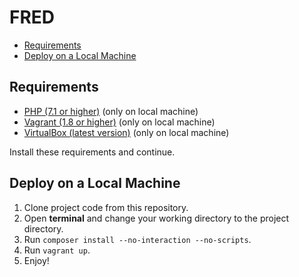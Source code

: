 FRED
===========

* [Requirements](#requirements)
* [Deploy on a Local Machine](#deploy-on-a-local-machine)

## Requirements

* <a href="http://php.net/" target="_blank">PHP (7.1 or higher)</a> (only on local machine)
* <a href="https://www.vagrantup.com" target="_blank">Vagrant (1.8 or higher)</a> (only on local machine)
* <a href="https://www.virtualbox.org" target="_blank">VirtualBox (latest version)</a>  (only on local machine)

Install these requirements and continue.

## Deploy on a Local Machine

1. Clone project code from this repository.
2. Open **terminal** and change your working directory to the project directory.
3. Run `composer install --no-interaction --no-scripts`.
4. Run `vagrant up`.
5. Enjoy!
